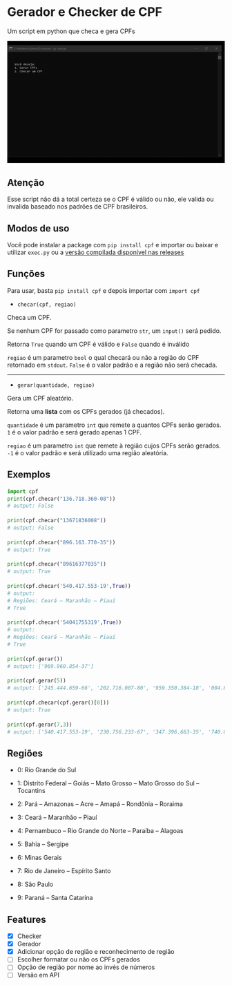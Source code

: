 # Gerador e Checker de CPF
Um script em python que checa e gera CPFs

![Sample GIF](./assets/newgif.gif "Exemplo exec.py")

## Atenção
Esse script não dá a total certeza se o CPF é válido ou não, ele valida ou invalida baseado nos padrões de CPF brasileiros.

## Modos de uso
Você pode instalar a package com ``pip install cpf`` e importar ou baixar e utilizar ``exec.py`` ou a [versão compilada disponível nas releases](https://github.com/pedrokpp/gerador-e-checker-de-cpf/releases/download/2.0/cpf.exe)

## Funções
Para usar, basta ``pip install cpf`` e depois importar com ``import cpf``

- ``checar(cpf, regiao)``

Checa um CPF.

Se nenhum CPF for passado como parametro ``str``, um ``input()`` será pedido.

Retorna ``True`` quando um CPF é válido e ``False`` quando é inválido

``regiao`` é um parametro ``bool`` o qual checará ou não a região do CPF retornado em ``stdout``. ``False`` é o valor padrão e a região não será checada.

-----

- ``gerar(quantidade, regiao)``

Gera um CPF aleatório.

Retorna uma **lista** com os CPFs gerados (já checados).

``quantidade`` é um parametro ``int`` que remete a quantos CPFs serão gerados. ``1`` é o valor padrão e será gerado apenas 1 CPF.

``regiao`` é um parametro ``int`` que remete à região cujos CPFs serão gerados. ``-1`` é o valor padrão e será utilizado uma região aleatória.

## Exemplos
```python
import cpf
print(cpf.checar("136.718.360-08"))
# output: False

print(cpf.checar("13671836008"))
# output: False

print(cpf.checar("896.163.770-35"))
# output: True

print(cpf.checar("89616377035"))
# output: True

print(cpf.checar('540.417.553-19',True))
# output: 
# Regiões: Ceará – Maranhão – Piauí
# True

print(cpf.checar('54041755319',True))
# output: 
# Regiões: Ceará – Maranhão – Piauí
# True

print(cpf.gerar())
# output: ['969.960.854-37']

print(cpf.gerar(5))
# output: ['245.444.659-66', '202.716.007-80', '959.350.384-18', '004.840.618-49', '630.731.918-60']

print(cpf.checar(cpf.gerar()[0]))
# output: True

print(cpf.gerar(7,3))
# output: ['540.417.553-19', '230.756.233-67', '347.396.663-35', '740.025.963-44', '971.494.693-59', '100.194.413-28', '551.717.343-35'] 

```

## Regiões

- 0:  Rio Grande do Sul    

- 1:  Distrito Federal – Goiás – Mato Grosso – Mato Grosso do Sul – Tocantins    

- 2:  Pará – Amazonas – Acre – Amapá – Rondônia – Roraima    

- 3:  Ceará – Maranhão – Piauí    

- 4:  Pernambuco – Rio Grande do Norte – Paraíba – Alagoas    

- 5:  Bahia – Sergipe    

- 6:  Minas Gerais    

- 7:  Rio de Janeiro – Espírito Santo

- 8:  São Paulo

- 9: Paraná – Santa Catarina


## Features
- [x] Checker
- [x] Gerador
- [x] Adicionar opção de região e reconhecimento de região
- [ ] Escolher formatar ou não os CPFs gerados
- [ ] Opção de região por nome ao invés de números
- [ ] Versão em API
